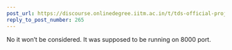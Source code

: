 ```yaml
---
post_url: https://discourse.onlinedegree.iitm.ac.in/t/tds-official-project1-discrepencies/171141/266
reply_to_post_number: 265
---
```

No it won’t be considered. It was supposed to be running on 8000 port.